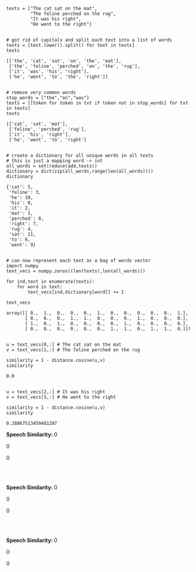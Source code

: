 <pre><code class="python">
texts = ["The cat sat on the mat",
         "The feline perched on the rug",
         "It was his right",
         "He went to the right"]
</pre></code>

<pre><code class="python">
# got rid of capitals and split each text into a list of words
texts = [text.lower().split() for text in texts]
texts

[['the', 'cat', 'sat', 'on', 'the', 'mat'],
 ['the', 'feline', 'perched', 'on', 'the', 'rug'],
 ['it', 'was', 'his', 'right'],
 ['he', 'went', 'to', 'the', 'right']]
</pre></code>

<pre><code class="python">
# remove very common words
stop_words = ["the","on","was"]
texts = [[token for token in txt if token not in stop_words] for txt in texts]
texts

[['cat', 'sat', 'mat'],
 ['feline', 'perched', 'rug'],
 ['it', 'his', 'right'],
 ['he', 'went', 'to', 'right']
</pre></code>

<pre><code class="python">
# create a dictionary for all unique words in all texts
# this is just a mapping word -> int
all_words = set(reduce(add,texts))
dictionary = dict(zip(all_words,range(len(all_words))))
dictionary

{'cat': 5,
 'feline': 3,
 'he': 10,
 'his': 0,
 'it': 2,
 'mat': 1,
 'perched': 8,
 'right': 7,
 'rug': 4,
 'sat': 11,
 'to': 6,
 'went': 9}
</pre></code>

<pre><code class="python">
# can now represent each text as a bag of words vector
import numpy
text_vecs = numpy.zeros((len(texts),len(all_words)))

for ind,text in enumerate(texts):
    for word in text:
        text_vecs[ind,dictionary[word]] += 1

text_vecs

array([[ 0.,  1.,  0.,  0.,  0.,  1.,  0.,  0.,  0.,  0.,  0.,  1.],
       [ 0.,  0.,  0.,  1.,  1.,  0.,  0.,  0.,  1.,  0.,  0.,  0.],
       [ 1.,  0.,  1.,  0.,  0.,  0.,  0.,  1.,  0.,  0.,  0.,  0.],
       [ 0.,  0.,  0.,  0.,  0.,  0.,  1.,  1.,  0.,  1.,  1.,  0.]])
</pre></code>


<pre><code class="python">
u = text_vecs[0,:] # The cat sat on the mat
v = text_vecs[1,:] # The feline perched on the rug

similarity = 1 - distance.cosine(u,v)
similarity

0.0
</pre></code>

<pre><code class="python">
u = text_vecs[2,:] # It was his right
v = text_vecs[3,:] # He went to the right

similarity = 1 - distance.cosine(u,v)
similarity

0.28867513459481287
</pre></code>

<div id="plot_lab" align="center"></div>

<div id="tooltip_lab" class="hidden">
    <p><strong>Speech Similarity: </strong><span id="sim">0</span></p>
    <p><span id="sp1">0</span></p>
    <p><span id="sp2">0</span></p>
</div>
</br>
</br>


<div id="plot_con" align="center"></div>

<div id="tooltip_con" class="hidden">
    <p><strong>Speech Similarity: </strong><span id="sim">0</span></p>
    <p><span id="sp1">0</span></p>
    <p><span id="sp2">0</span></p>
</div>
</br>
</br>


<div id="plot_libdem" align="center"></div>

<div id="tooltip_libdem" class="hidden">
    <p><strong>Speech Similarity: </strong><span id="sim">0</span></p>
    <p><span id="sp1">0</span></p>
    <p><span id="sp2">0</span></p>
</div>
